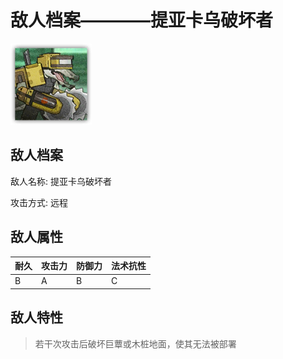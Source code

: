 # 敌人档案————提亚卡乌破坏者

![提亚卡乌破坏者](./eneIcons/提亚卡乌破坏者.png)

## 敌人档案

敌人名称: 提亚卡乌破坏者

攻击方式: 远程

## 敌人属性

| 耐久      | 攻击力  | 防御力 | 法术抗性 |
|---------|------|-----|------|
| B | A | B | C |

## 敌人特性
> 若干次攻击后破坏巨蕈或木桩地面，使其无法被部署
